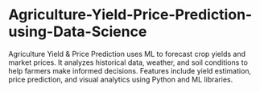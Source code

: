 # Agriculture-Yield-Price-Prediction-using-Data-Science
Agriculture Yield &amp; Price Prediction uses ML to forecast crop yields and market prices. It analyzes historical data, weather, and soil conditions to help farmers make informed decisions. Features include yield estimation, price prediction, and visual analytics using Python and ML libraries.

